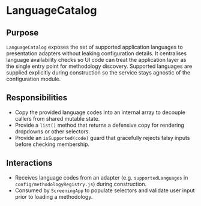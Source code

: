 # LanguageCatalog

## Purpose

`LanguageCatalog` exposes the set of supported application languages to presentation adapters without leaking configuration details. It centralises language availability checks so UI code can treat the application layer as the single entry point for methodology discovery. Supported languages are supplied explicitly during construction so the service stays agnostic of the configuration module.

## Responsibilities

- Copy the provided language codes into an internal array to decouple callers from shared mutable state.
- Provide a `list()` method that returns a defensive copy for rendering dropdowns or other selectors.
- Provide an `isSupported(code)` guard that gracefully rejects falsy inputs before checking membership.

## Interactions

- Receives language codes from an adapter (e.g. `supportedLanguages` in `config/methodologyRegistry.js`) during construction.
- Consumed by `ScreeningApp` to populate selectors and validate user input prior to loading a methodology.
